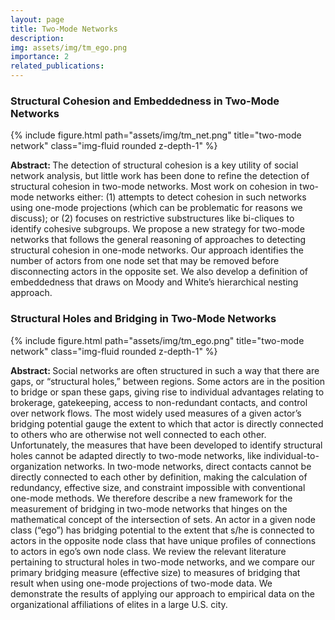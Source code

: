 ```yaml
---
layout: page
title: Two-Mode Networks
description: 
img: assets/img/tm_ego.png
importance: 2
related_publications: 
---
```


<h3>Structural Cohesion and Embeddedness in Two-Mode Networks</h3>

<div class="row">
    <div class="col-sm mt-3 mt-md-0">
        {% include figure.html path="assets/img/tm_net.png" title="two-mode network" class="img-fluid rounded z-depth-1" %}
    </div>
</div>

<b>Abstract: </b>The detection of structural cohesion is a key utility of social network analysis, but little work has been done to refine the detection of structural cohesion in two-mode networks. Most work on cohesion in two-mode networks either: (1) attempts to detect cohesion in such networks using one-mode projections (which can be problematic for reasons we discuss); or (2) focuses on restrictive substructures like bi-cliques to identify cohesive subgroups. We propose a new strategy for two-mode networks that follows the general reasoning of approaches to detecting structural cohesion in one-mode networks. Our approach identifies the number of actors from one node set that may be removed before disconnecting actors in the opposite set. We also develop a definition of embeddedness that draws on Moody and White’s hierarchical nesting approach.

<h3>Structural Holes and Bridging in Two-Mode Networks</h3>

<div class="row">
    <div class="col-sm mt-3 mt-md-0">
        {% include figure.html path="assets/img/tm_ego.png" title="two-mode network" class="img-fluid rounded z-depth-1" %}
    </div>
</div>

<b>Abstract: </b>Social networks are often structured in such a way that there are gaps, or “structural holes,” between regions. Some actors are in the position to bridge or span these gaps, giving rise to individual advantages relating to brokerage, gatekeeping, access to non-redundant contacts, and control over network flows. The most widely used measures of a given actor’s bridging potential gauge the extent to which that actor is directly connected to others who are otherwise not well connected to each other. Unfortunately, the measures that have been developed to identify structural holes cannot be adapted directly to two-mode networks, like individual-to-organization networks. In two-mode networks, direct contacts cannot be directly connected to each other by definition, making the calculation of redundancy, effective size, and constraint impossible with conventional one-mode methods. We therefore describe a new framework for the measurement of bridging in two-mode networks that hinges on the mathematical concept of the intersection of sets. An actor in a given node class (“ego”) has bridging potential to the extent that s/he is connected to actors in the opposite node class that have unique profiles of connections to actors in ego’s own node class. We review the relevant literature pertaining to structural holes in two-mode networks, and we compare our primary bridging measure (effective size) to measures of bridging that result when using one-mode projections of two-mode data. We demonstrate the results of applying our approach to empirical data on the organizational affiliations of elites in a large U.S. city.